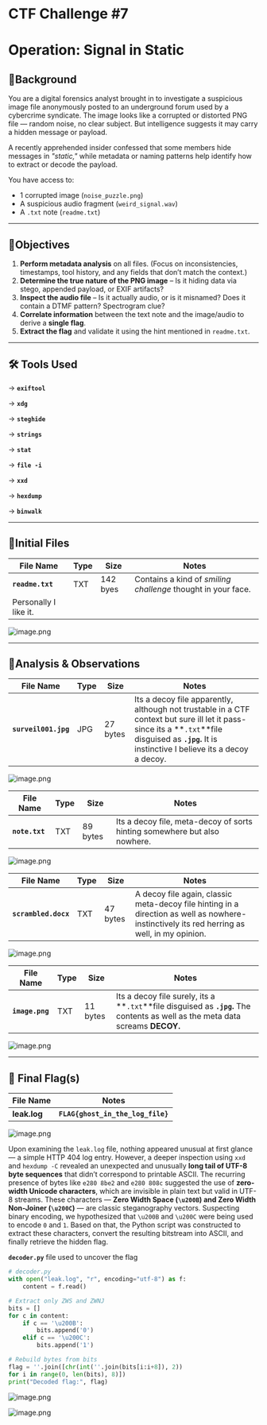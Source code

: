 # CTF Challenge #7

# Operation: Signal in Static

## 📄**Background**

You are a digital forensics analyst brought in to investigate a suspicious image file anonymously posted to an underground forum used by a cybercrime syndicate. The image looks like a corrupted or distorted PNG file — random noise, no clear subject. But intelligence suggests it may carry a hidden message or payload.

A recently apprehended insider confessed that some members hide messages in *"static,"* while metadata or naming patterns help identify how to extract or decode the payload.

You have access to:

- 1 corrupted image (`noise_puzzle.png`)
- A suspicious audio fragment (`weird_signal.wav`)
- A `.txt` note (`readme.txt`)

---

## 🔎**Objectives**

1. **Perform metadata analysis** on all files. (Focus on inconsistencies, timestamps, tool history, and any fields that don’t match the context.)
2. **Determine the true nature of the PNG image** – Is it hiding data via stego, appended payload, or EXIF artifacts?
3. **Inspect the audio file** – Is it actually audio, or is it misnamed? Does it contain a DTMF pattern? Spectrogram clue?
4. **Correlate information** between the text note and the image/audio to derive a **single flag**.
5. **Extract the flag** and validate it using the hint mentioned in `readme.txt`.

---

## 🛠️ Tools Used

→ **`exiftool`**

→ **`xdg`**

→ **`steghide`**

→ **`strings`**

→ **`stat`**

→ **`file -i`**

→ **`xxd`**

→ **`hexdump`**

→ **`binwalk`**

---

## 📄Initial Files

| File Name | Type | Size | Notes |
| --- | --- | --- | --- |
| **`readme.txt`** | TXT | 142 byes | Contains a kind of *smiling challenge* thought in your face.
Personally I like it. |

![image.png](image.png)

---

## 💾Analysis & Observations

| File Name | Type | Size | Notes |
| --- | --- | --- | --- |
| **`surveil001.jpg`** | JPG | 27 bytes | Its a decoy file apparently, although not trustable in a CTF context but sure ill let it pass- since its a **`.txt`**file disguised as **`.jpg`.** It is instinctive I believe its a decoy a decoy. |

![image.png](image%201.png)

| File Name | Type | Size | Notes |
| --- | --- | --- | --- |
| **`note.txt`** | TXT | 89 bytes | Its a decoy file, meta-decoy of sorts hinting somewhere but also nowhere.  |

![image.png](image%202.png)

| File Name | Type | Size | Notes |
| --- | --- | --- | --- |
| **`scrambled.docx`** | TXT | 47 bytes | A decoy file again, classic meta-decoy file hinting in a direction as well as nowhere- instinctively its red herring as well, in my opinion.  |

![image.png](image%203.png)

| File Name | Type | Size | Notes |
| --- | --- | --- | --- |
| **`image.png`** | TXT | 11 bytes | Its a decoy file surely, its a **`.txt`**file disguised as **`.jpg`.** The contents as well as the meta data screams **DECOY.** |

![image.png](image%204.png)

---

## 🧩 Final Flag(s)

| File Name | Notes |
| --- | --- |
| **leak.log** | **`FLAG{ghost_in_the_log_file}`** |

![image.png](image%205.png)

Upon examining the `leak.log` file, nothing appeared unusual at first glance — a simple HTTP 404 log entry. However, a deeper inspection using `xxd` and `hexdump -C` revealed an unexpected and unusually **long tail of UTF-8 byte sequences** that didn’t correspond to printable ASCII. The recurring presence of bytes like `e280 8be2` and `e280 808c` suggested the use of **zero-width Unicode characters**, which are invisible in plain text but valid in UTF-8 streams. These characters — **Zero Width Space (`\u200B`) and Zero Width Non-Joiner (`\u200C`)** — are classic steganography vectors. Suspecting binary encoding, we hypothesized that `\u200B` and `\u200C` were being used to encode `0` and `1`. Based on that, the Python script was constructed to extract these characters, convert the resulting bitstream into ASCII, and finally retrieve the hidden flag.

**`decoder.py`** file used to uncover the flag

```python
# decoder.py
with open("leak.log", "r", encoding="utf-8") as f:
    content = f.read()

# Extract only ZWS and ZWNJ
bits = []
for c in content:
    if c == '\u200B':
        bits.append('0')
    elif c == '\u200C':
        bits.append('1')

# Rebuild bytes from bits
flag = ''.join([chr(int(''.join(bits[i:i+8]), 2))
for i in range(0, len(bits), 8)])
print("Decoded flag:", flag)
```

![image.png](image%206.png)

![image.png](image%207.png)
